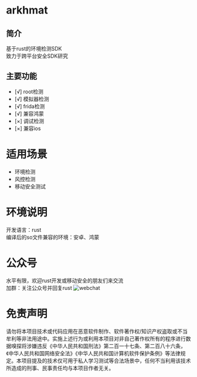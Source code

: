 # arkhmat  
## 简介
基于rust的环境检测SDK  
致力于跨平台安全SDK研究  
## 主要功能
- [√] root检测
- [√] 模拟器检测
- [√] frida检测
- [√] 兼容鸿蒙
- [×] 调试检测
- [×] 兼容ios

# 适用场景
- 环境检测
- 风控检测
- 移动安全测试
# 环境说明
开发语言：rust  
编译后的so文件兼容的环境：安卓、鸿蒙
# 公众号
水平有限，欢迎rust开发或移动安全的朋友们来交流  
加群：关注公众号并回复rust
![webchat](https://github.com/sulab999/Taichi/blob/main/webchat.png)  
# 免责声明
请勿将本项目技术或代码应用在恶意软件制作、软件著作权/知识产权盗取或不当牟利等非法用途中。实施上述行为或利用本项目对非自己著作权所有的程序进行数据嗅探将涉嫌违反《中华人民共和国刑法》第二百一十七条、第二百八十六条，《中华人民共和国网络安全法》《中华人民共和国计算机软件保护条例》等法律规定。本项目提及的技术仅可用于私人学习测试等合法场景中，任何不当利用该技术所造成的刑事、民事责任均与本项目作者无关。